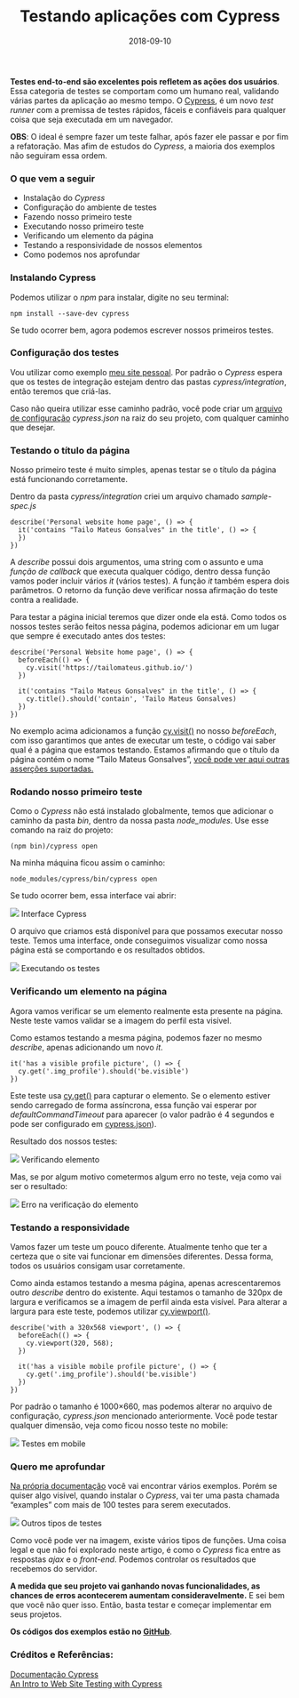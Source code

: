 ﻿---
title: Testando aplicações com Cypress
authors: Tailo Mateus Gonsalves
type: post
image: https://i.imgur.com/3N55xi3.jpg
date: 2018-09-10
excerpt: As suas dores de cabeça acabaram
categories:
  - Front-end
  - Tecnologias e Tendências
tag:
  - testes
  - end-to-end
  - cypress
---

**Testes end-to-end são excelentes pois refletem as ações dos usuários**. Essa
categoria de testes se comportam como um humano real, validando várias partes da
aplicação ao mesmo tempo. O [Cypress](https://www.cypress.io/), é um novo *test
runner* com a premissa de testes rápidos, fáceis e confiáveis para qualquer
coisa que seja executada em um navegador. 

**OBS**: O ideal é sempre fazer um teste falhar, após fazer ele passar e por fim
a refatoração. Mas afim de estudos do *Cypress*, a maioria dos exemplos não
seguiram essa ordem.

### O que vem a seguir

* Instalação do *Cypress*
* Configuração do ambiente de testes
* Fazendo nosso primeiro teste
* Executando nosso primeiro teste
* Verificando um elemento da página
* Testando a responsividade de nossos elementos 
* Como podemos nos aprofundar

### Instalando Cypress

Podemos utilizar o *npm* para instalar, digite no seu terminal:

```
npm install --save-dev cypress
```

Se tudo ocorrer bem, agora podemos escrever nossos primeiros testes.

### Configuração dos testes

Vou utilizar como exemplo [meu site pessoal](https://tailomateus.github.io/).
Por padrão o *Cypress* espera que os testes de integração estejam dentro das
pastas *cypress/integration*, então teremos que criá-las. 

Caso não queira utilizar esse caminho padrão, você pode criar um [arquivo de
configuração](https://docs.cypress.io/guides/references/configuration.html)
*cypress.json* na raiz do seu projeto, com qualquer caminho que desejar.

### Testando o título da página

Nosso primeiro teste é muito simples, apenas testar se o título da página está
funcionando corretamente.

Dentro da pasta *cypress/integration* criei um arquivo chamado *sample-spec.js*

```
describe('Personal website home page', () => {
  it('contains "Tailo Mateus Gonsalves" in the title', () => {
  })
})
```

A *describe* possui dois argumentos, uma string com o assunto e uma *função de
callback* que executa qualquer código, dentro dessa função vamos poder
incluir vários *it* (vários testes). A função *it* também espera dois
parâmetros. O retorno da função deve verificar nossa afirmação do teste contra a
realidade.

Para testar a página inicial teremos que dizer onde ela está. Como todos os
nossos testes serão feitos nessa página, podemos adicionar em um lugar que
sempre é executado antes dos testes:

```
describe('Personal Website home page', () => {
  beforeEach(() => {
    cy.visit('https://tailomateus.github.io/')
  })
  
  it('contains "Tailo Mateus Gonsalves" in the title', () => {
    cy.title().should('contain', 'Tailo Mateus Gonsalves)
  })
})
```

No exemplo acima adicionamos a função
[cy.visit()](https://docs.cypress.io/api/commands/visit.html) no nosso
*beforeEach*, com isso garantimos que antes de executar um teste, o código vai
saber qual é a página que estamos testando. Estamos afirmando que o título da
página contém o nome “Tailo Mateus Gonsalves”, [você pode ver aqui outras
asserções suportadas.](https://docs.cypress.io/guides/references/assertions.html#Chai)

### Rodando nosso primeiro teste

Como o *Cypress* não está instalado globalmente, temos que adicionar o caminho
da pasta *bin*, dentro da nossa pasta *node_modules*. Use esse comando na raiz
do projeto:

```
(npm bin)/cypress open
```

Na minha máquina ficou assim o caminho: 

```
node_modules/cypress/bin/cypress open
```

Se tudo ocorrer bem, essa interface vai abrir:

![](https://cdn-images-1.medium.com/max/800/1*LolhBhXNFHk0ne-Q1qIDRg.png)
<span class="figcaption_hack">Interface Cypress</span>

O arquivo que criamos está disponível para que possamos executar nosso teste.
Temos uma interface, onde conseguimos visualizar como nossa página está se
comportando e os resultados obtidos.

![](https://cdn-images-1.medium.com/max/800/1*xb7WjOdjOUJe43hK3NhRYA.png)
<span class="figcaption_hack">Executando os testes</span>

### Verificando um elemento na página

Agora vamos verificar se um elemento realmente esta presente na página. Neste
teste vamos validar se a imagem do perfil esta visível.

Como estamos testando a mesma página, podemos fazer no mesmo *describe*, apenas
adicionando um novo *it*. 

```
it('has a visible profile picture', () => {
  cy.get('.img_profile').should('be.visible')
})
```

Este teste usa [cy.get()](https://docs.cypress.io/api/commands/get.html#Syntax)
para capturar o elemento. Se o elemento estiver sendo carregado de forma
assíncrona, essa função vai esperar por *defaultCommandTimeout* para aparecer (o
valor padrão é 4 segundos e pode ser configurado em
[cypress.json](https://docs.cypress.io/guides/references/configuration.html#Timeouts)).


Resultado dos nossos testes:

![](https://cdn-images-1.medium.com/max/800/1*yZFX1NmJavGysMbeYntbUQ.png)
<span class="figcaption_hack">Verificando elemento</span>

Mas, se por algum motivo cometermos algum erro no teste, veja como vai ser o
resultado:

![](https://cdn-images-1.medium.com/max/800/1*YvE1hed6KvHJ7TBH1j-JOg.png)
<span class="figcaption_hack">Erro na verificação do elemento</span>

### Testando a responsividade

Vamos fazer um teste um pouco diferente. Atualmente tenho que ter a certeza que
o site vai funcionar em dimensões diferentes. Dessa forma, todos os usuários
consigam usar corretamente.

Como ainda estamos testando a mesma página, apenas acrescentaremos outro
*describe* dentro do existente. Aqui testamos o tamanho de 320px de largura e
verificamos se a imagem de perfil ainda esta visível. Para alterar a largura
para este teste, podemos utilizar
[cy.viewport()](https://docs.cypress.io/api/commands/viewport.html#Syntax).

```
describe('with a 320x568 viewport', () => {
  beforeEach(() => {
    cy.viewport(320, 568);
  })

  it('has a visible mobile profile picture', () => {
    cy.get('.img_profile').should('be.visible')
  })
})
```

Por padrão o tamanho é 1000×660, mas podemos alterar no arquivo de configuração,
*cypress.json* mencionado anteriormente. Você pode testar qualquer dimensão,
veja como ficou nosso teste no mobile:

![](https://cdn-images-1.medium.com/max/800/1*TB71xoVOqBCoE26FHt3Vjg.png)
<span class="figcaption_hack">Testes em mobile</span>

### Quero me aprofundar

[Na própria
documentação](https://docs.cypress.io/api/introduction/api.html#Sections) você
vai encontrar vários exemplos. Porém se quiser algo visível, quando instalar o
*Cypress*, vai ter uma pasta chamada “examples” com mais de 100 testes para
serem executados.

![](https://cdn-images-1.medium.com/max/800/1*L2_GisT-XWYYqRDF8HLquA.png)
<span class="figcaption_hack">Outros tipos de testes</span>

Como você pode ver na imagem, existe vários tipos de funções. Uma coisa legal e
que não foi explorado neste artigo, é como o *Cypress* fica entre as respostas
*ajax* e o *front-end*. Podemos controlar os resultados que recebemos do
servidor.

**A medida que seu projeto vai ganhando novas funcionalidades, as chances de
erros acontecerem aumentam consideravelmente.** E sei bem que você não quer
isso. Então, basta testar e começar implementar em seus projetos.

**Os códigos dos exemplos estão no [GitHub](https://github.com/TailoMateus/testing_personal_site_cypress)**.

### **Créditos e Referências:**

[Documentação
Cypress](https://docs.cypress.io/api/introduction/api.html#Sections)<br> [An
Intro to Web Site Testing with
Cypress](https://css-tricks.com/an-intro-to-web-app-testing-with-cypress-io/)
